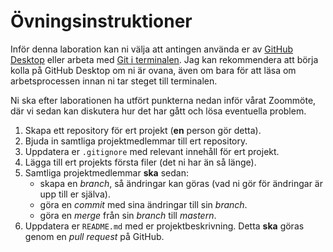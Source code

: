 # Övningsinstruktioner

Inför denna laboration kan ni välja att antingen använda er av [GitHub Desktop](working-with-github-desktop.md) eller arbeta med [Git i terminalen](git-cli.md). Jag kan rekommendera att börja kolla på GitHub Desktop om ni är ovana, även om bara för att läsa om arbetsprocessen innan ni tar steget till terminalen.

Ni ska efter laborationen ha utfört punkterna nedan inför vårat Zoommöte, där vi sedan kan diskutera hur det har gått och lösa eventuella problem.

1. Skapa ett repository för ert projekt (**en** person gör detta).
2. Bjuda in samtliga projektmedlemmar till ert repository.
3. Uppdatera er `.gitignore` med relevant innehåll för ert projekt.
4. Lägga till ert projekts första filer (det ni har än så länge).
5. Samtliga projektmedlemmar **ska** sedan:
    * skapa en *branch*, så ändringar kan göras (vad ni gör för ändringar är upp till er själva).
    * göra en *commit* med sina ändringar till sin *branch*.
    * göra en *merge* från sin *branch* till *mastern*.
6. Uppdatera er `README.md` med er projektbeskrivning. Detta **ska** göras genom en *pull request* på GitHub.
